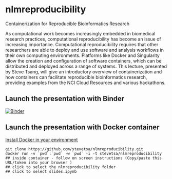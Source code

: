 # nlmreproducibility

Containerization for Reproducible Bioinformatics Research
 
As computational work becomes increasingly embedded in biomedical research practices, computational reproducibility has become an issue of increasing importance. Computational reproducibility requires that other researchers are able to deploy and use software and analysis workflows in their own computing environments. Platforms like Docker and Singularity allow the creation and configuration of software containers, which can be distributed and deployed across a range of systems. This lecture, presented by Steve Tsang, will give an introductory overview of containerization and how containers can facilitate reproducible bioinformatics research, providing examples from the NCI Cloud Resources and various hackathons.

## Launch the presentation with Binder
[![Binder](https://mybinder.org/badge.svg)](https://mybinder.org/v2/gh/stevetsa/nlmreproducibility/master)

## Launch the presentation with Docker container
[Install Docker in your environment](https://docs.docker.com/install/)
```{}
git clone https://github.com/stevetsa/nlmreproducibility.git
docker run -v `pwd`:`pwd` -w `pwd` -i -t stevetsa/nlmreproducibility
## inside container - follow on screen instructions (Copy/paste this URL/token into your browser )
## click to select the nlmreproducibility folder
## click to select slides.ipynb
```


